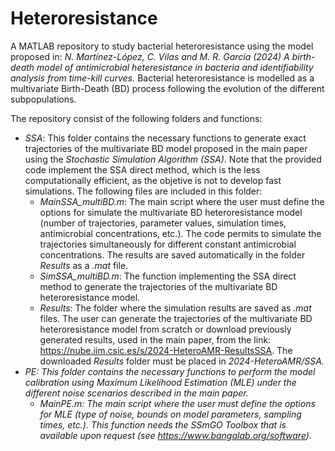 # Heteroresistance
A MATLAB repository to study bacterial heteroresistance using the model proposed in: *N. Martínez-López, C. Vilas and M. R. García (2024) A birth-death model of antimicrobial heteresistance in bacteria and identifiability analysis from time-kill curves.* Bacterial heteroresistance is modelled as a multivariate Birth-Death (BD) process following the evolution of the different subpopulations.

The repository consist of the following folders and functions:
- *SSA*: This folder contains the necessary functions to generate exact trajectories of the multivariate BD model proposed in the main paper using the *Stochastic Simulation Algorithm (SSA)*. Note that the provided code implement the SSA direct method, which is the less computationally efficient, as the objetive is not to develop fast simulations. The following files are included in this folder:
  - *MainSSA_multiBD.m*: The main script where the user must define the options for simulate the multivariate BD heteroresistance model (number of trajectories, parameter values, simulation times, antimicrobial concentrations, etc.). The code permits to simulate the trajectories simultaneously for different constant antimicrobial concentrations. The results are saved automatically in the folder *Results* as a *.mat* file.
  - *SimSSA_multiBD.m*: The function implementing the SSA direct method to generate the trajectories of the multivariate BD heteroresistance model.
  - *Results*: The folder where the simulation results are saved as *.mat* files. The user can generate the trajectories of the multivariate BD heteroresistance model from scratch or download previously generated results, used in the main paper, from the link: https://nube.iim.csic.es/s/2024-HeteroAMR-ResultsSSA. The downloaded *Results* folder must be placed in <i>2024-HeteroAMR/SSA<i>.
- *PE*: This folder contains the necessary functions to perform the model calibration using *Maximum Likelihood Estimation (MLE)* under the different noise scenarios described in the main paper. 
  - *MainPE.m*: The main script where the user must define the options for MLE (type of noise, bounds on model parameters, sampling times, etc.). This function needs the SSmGO Toolbox that is available upon request (see https://www.bangalab.org/software).
